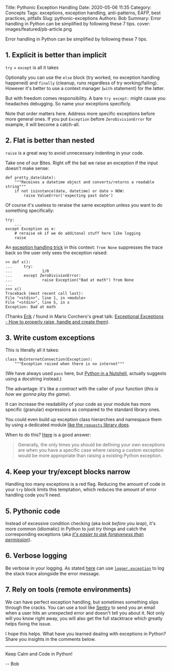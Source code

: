 Title: Pythonic Exception Handling
Date: 2020-05-06 11:35
Category: Concepts
Tags: exceptions, exception handling, anti-patterns, EAFP, best practices, pitfalls
Slug: pythonic-exceptions
Authors: Bob
Summary: Error handling in Python can be simplified by following these 7 tips.
cover: images/featured/pb-article.png

Error handling in Python can be simplified by following these 7 tips.

## 1. Explicit is better than implicit

`try` + `except` is all it takes

Optionally you can use the `else` block (try worked, no exception handling happened) and `finally` (cleanup, runs regardless of try working/failing). However it's better to use a context manager (`with` statement) for the latter.

But with freedom comes responsibility. A bare `try except:` might cause you headaches debugging. So name your exceptions specificly.

Note that order matters here. Address more specific exceptions before more general ones. If you put `Exception` before `ZeroDivisionError` for example, it will become a catch-all.

## 2. Flat is better than nested

`raise` is a great way to avoid unnecessary indenting in your code.

Take one of our Bites. Right off the bat we raise an exception if the input doesn't make sense:

	def pretty_date(date):
		"""Receives a datetime object and converts/returns a readable string"""
		if not isinstance(date, datetime) or date > NOW:
			raise ValueError('expecting past date')

Of course it's useless to reraise the same exception unless you want to do something specifically:

	try:
		...
	except Exception as e:
		# reraise ok if we do additonal stuff here like logging
		raise

An [exception handling trick](https://twitter.com/pybites/status/1181951225291530241) in this context: `from None` suppresses the trace back so the user only sees the exception raised:

	>> def x():
	...     try:
	...             1/0
	...     except ZeroDivisionError:
	...             raise Exception("Bad at math") from None
	...
	>>> x()
	Traceback (most recent call last):
	File "<stdin>", line 1, in <module>
	File "<stdin>", line 5, in x
	Exception: Bad at math

(Thanks [Erik](https://pybit.es/pages/guests.html#erikoshaughnessy) / found in Mario Corchero's great talk: [Exceptional Exceptions - How to properly raise, handle and create them](https://www.youtube.com/watch?v=V2fGAv2R5j8)).

## 3. Write custom exceptions

This is literally all it takes:

	class NoInternetConnection(Exception):
		"""Exception raised when there is no internet"""

(We have always used `pass` here, but [Python in a Nutshell](http://www.amazon.com/dp/B06Y4DVSBM/?tag=pyb0f-20), actually suggests using a docstring instead.)

The advantage: it's like a _contract_ with the caller of your function (_this is how we gonna play the game_).

It can increase the readability of your code as your module has more specific (granular) expressions as compared to the standard library ones.

You could even build up exception class hierarchies and namespace them by using a dedicated module [like the `requests` library does](https://github.com/psf/requests/blob/master/requests/exceptions.py).

When to do this? [Here](https://stackoverflow.com/a/43772787) is a good answer:

> Generally, the only times you should be defining your own exceptions are when you have a specific case where raising a custom exception would be more appropriate than raising a existing Python exception.

## 4. Keep your try/except blocks narrow

Handling too many exceptions is a red flag. Reducing the amount of code in your `try` block limits this temptation, which reduces the amount of error handling code you'll need.

## 5. Pythonic code

Instead of excessive condition checking (aka _look before you leap_), it's more common (idiomatic) in Python to just _try_ things and catch the corresponding exceptions (aka [_it's easier to ask forgiveness than permission_](https://pybit.es/error_handling.html)).

## 6. Verbose logging

Be verbose in your logging. As stated [here](https://stackoverflow.com/a/5191885) can use [`logger.exception`](https://docs.python.org/3/library/logging.html#logging.Logger.exception) to log the stack trace alongside the error message.

## 7. Rely on tools (remote environments)

We can have perfect exception handling, but sometimes something slips through the cracks. You can use a tool like [Sentry](https://sentry.io/welcome/) to send you an email when a user hits an unexpected error and doesn't tell you about it. Not only will you know right away, you will also get the full stacktrace which greatly helps fixing the issue.

I hope this helps. What have you learned dealing with exceptions in Python? Share you insights in the comments below.

---

Keep Calm and Code in Python!

-- Bob
